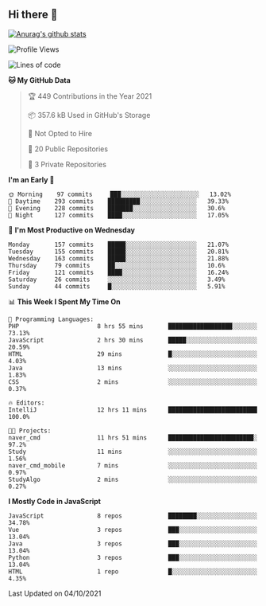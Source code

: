 ## Hi there 👋

[![Anurag's github stats](https://github-readme-stats.vercel.app/api?username=Songwonseok)](https://github.com/anuraghazra/github-readme-stats)



<!--START_SECTION:waka-->
![Profile Views](http://img.shields.io/badge/Profile%20Views-3-blue)

![Lines of code](https://img.shields.io/badge/From%20Hello%20World%20I%27ve%20Written-2.9%20million%20lines%20of%20code-blue)

**🐱 My GitHub Data** 

> 🏆 449 Contributions in the Year 2021
 > 
> 📦 357.6 kB Used in GitHub's Storage 
 > 
> 🚫 Not Opted to Hire
 > 
> 📜 20 Public Repositories 
 > 
> 🔑 3 Private Repositories  
 > 
**I'm an Early 🐤** 

```text
🌞 Morning    97 commits     ███░░░░░░░░░░░░░░░░░░░░░░   13.02% 
🌆 Daytime    293 commits    █████████░░░░░░░░░░░░░░░░   39.33% 
🌃 Evening    228 commits    ███████░░░░░░░░░░░░░░░░░░   30.6% 
🌙 Night      127 commits    ████░░░░░░░░░░░░░░░░░░░░░   17.05%

```
📅 **I'm Most Productive on Wednesday** 

```text
Monday       157 commits    █████░░░░░░░░░░░░░░░░░░░░   21.07% 
Tuesday      155 commits    █████░░░░░░░░░░░░░░░░░░░░   20.81% 
Wednesday    163 commits    █████░░░░░░░░░░░░░░░░░░░░   21.88% 
Thursday     79 commits     ██░░░░░░░░░░░░░░░░░░░░░░░   10.6% 
Friday       121 commits    ████░░░░░░░░░░░░░░░░░░░░░   16.24% 
Saturday     26 commits     ░░░░░░░░░░░░░░░░░░░░░░░░░   3.49% 
Sunday       44 commits     █░░░░░░░░░░░░░░░░░░░░░░░░   5.91%

```


📊 **This Week I Spent My Time On** 

```text
💬 Programming Languages: 
PHP                      8 hrs 55 mins       ██████████████████░░░░░░░   73.13% 
JavaScript               2 hrs 30 mins       █████░░░░░░░░░░░░░░░░░░░░   20.59% 
HTML                     29 mins             █░░░░░░░░░░░░░░░░░░░░░░░░   4.03% 
Java                     13 mins             ░░░░░░░░░░░░░░░░░░░░░░░░░   1.83% 
CSS                      2 mins              ░░░░░░░░░░░░░░░░░░░░░░░░░   0.37%

🔥 Editors: 
IntelliJ                 12 hrs 11 mins      █████████████████████████   100.0%

🐱‍💻 Projects: 
naver_cmd                11 hrs 51 mins      ████████████████████████░   97.2% 
Study                    11 mins             ░░░░░░░░░░░░░░░░░░░░░░░░░   1.56% 
naver_cmd_mobile         7 mins              ░░░░░░░░░░░░░░░░░░░░░░░░░   0.97% 
StudyAlgo                2 mins              ░░░░░░░░░░░░░░░░░░░░░░░░░   0.27%

```

**I Mostly Code in JavaScript** 

```text
JavaScript               8 repos             ████████░░░░░░░░░░░░░░░░░   34.78% 
Vue                      3 repos             ███░░░░░░░░░░░░░░░░░░░░░░   13.04% 
Java                     3 repos             ███░░░░░░░░░░░░░░░░░░░░░░   13.04% 
Python                   3 repos             ███░░░░░░░░░░░░░░░░░░░░░░   13.04% 
HTML                     1 repo              █░░░░░░░░░░░░░░░░░░░░░░░░   4.35%

```



 Last Updated on 04/10/2021
<!--END_SECTION:waka-->
